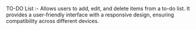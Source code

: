 TO-DO List :-
Allows users to add, edit, and delete items from a to-do list. 
It provides a user-friendly interface with a responsive design, ensuring compatibility across different devices.

